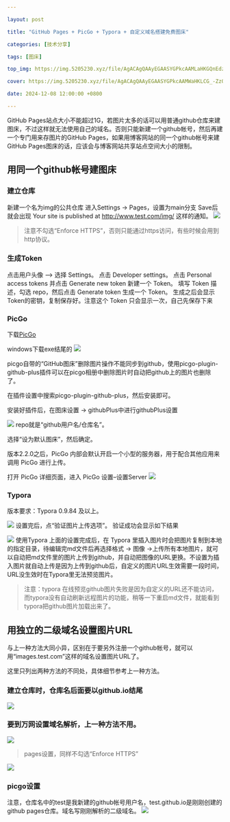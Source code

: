 ```yaml
---

layout: post

title: "GitHub Pages + PicGo + Typora + 自定义域名搭建免费图床"

categories: [技术分享]

tags: [图床]

top_img: https://img.5205230.xyz/file/AgACAgQAAyEGAASYGPkcAAMLaHKGQnEdzUoCwmS7VI0fP-nhRpEAAuHIMRtUkphTDSq-gyQLT_EBAAMCAAN5AAM2BA.png

cover: https://img.5205230.xyz/file/AgACAgQAAyEGAASYGPkcAAMWaHKLCG_-ZzQMW-c8dko5wzwqkaIAAvLIMRtUkphTOYX1S5okVTkBAAMCAAN3AAM2BA.png

date: 2024-12-08 12:00:00 +0800

---
```



GitHub Pages站点大小不能超过1G，若图片太多的话可以用普通github仓库来建图床，不过这样就无法使用自己的域名。否则只能新建一个github帐号，然后再建一个专门用来存图片的GitHub Pages，如果用博客网站的同一个github帐号来建GitHub Pages图床的话，应该会与博客网站共享站点空间大小的限制。

## 用同一个github帐号建图床

### 建立仓库

新建一个名为img的公共仓库
进入Settings -> Pages，设置为main分支
Save后就会出现 Your site is published at http://www.test.com/img/ 这样的通知。
![](https://img.5205230.xyz/file/AgACAgQAAyEGAASYGPkcAAMLaHKGQnEdzUoCwmS7VI0fP-nhRpEAAuHIMRtUkphTDSq-gyQLT_EBAAMCAAN5AAM2BA.png) 

> 注意不勾选“Enforce HTTPS”，否则只能通过https访问，有些时候会用到http协议。


### 生成Token

点击用户头像 –> 选择 Settings。
点击 Developer settings。
点击 Personal access tokens 并点击 Generate new token 新建一个 Token。
填写 Token 描述，勾选 repo，然后点击 Generate token 生成一个 Token。
生成之后会显示Token的密钥，复制保存好。注意这个 Token 只会显示一次，自己先保存下来


### PicGo

下载[PicGo](https://github.com/Molunerfinn/PicGo/releases)

windows下载exe结尾的
![](https://img.5205230.xyz/file/AgACAgQAAyEGAASYGPkcAAMMaHKGypvSKbR7FumMDrR8Tt4TQYUAAuPIMRtUkphTdMEb3z-Wgf8BAAMCAAN5AAM2BA.png) 

picgo自带的“GitHub图床”删除图片操作不能同步到github，使用picgo-plugin-github-plus插件可以在picgo相册中删除图片时自动把github上的图片也删除了。

在插件设置中搜索picgo-plugin-github-plus，然后安装即可。

安装好插件后，在图床设置 -> githubPlus中进行githubPlus设置

![](https://img.5205230.xyz/file/AgACAgQAAyEGAASYGPkcAAMNaHKG6020j9lnA8Fehi0fICzG39AAAuTIMRtUkphTBKDtRoio6lkBAAMCAAN5AAM2BA.png) 
repo就是“github用户名/仓库名”。

选择“设为默认图床”，然后确定。

版本2.2.0之后，PicGo 内部会默认开启一个小型的服务器，用于配合其他应用来调用 PicGo 进行上传。

打开 PicGo 详细页面，进入 PicGo 设置–设置Server
![](https://img.5205230.xyz/file/AgACAgQAAyEGAASYGPkcAAMOaHKHAjS4GZ2bcipmT8mOAyw51LsAAuXIMRtUkphTsnj18TeAx-0BAAMCAAN5AAM2BA.png) 

### Typora

版本要求：Typora 0.9.84 及以上。

![](https://img.5205230.xyz/file/AgACAgQAAyEGAASYGPkcAAMPaHKIB87QKIKEJK54GgHCIE3B0xAAAubIMRtUkphTpc49LY5rRxwBAAMCAAN5AAM2BA.png) 
设置完后，点“验证图片上传选项”。
验证成功会显示如下结果

![](https://img.5205230.xyz/file/AgACAgQAAyEGAASYGPkcAAMQaHKIJgSPfAViVAzsrpla-zCVgj0AAufIMRtUkphTffb684CDUmIBAAMCAAN5AAM2BA.png) 
使用Typora
上面的设置完成后，在 Typora 里插入图片时会把图片复制到本地的指定目录，待编辑完md文件后再选择格式 -> 图像 ->上传所有本地图片，就可以自动把md文件里的图片上传到github，并自动把图像的URL更换。不设置为插入图片就自动上传是因为上传到github后，自定义的图片URL生效需要一段时间，URL没生效时在Typora里无法预览图片。

> 注意：typora 在线预览github图片失败是因为自定义的URL还不能访问，而typora没有自动刷新远程图片的功能，稍等一下重启md文件，就能看到typora把github图片加载出来了。



## 用独立的二级域名设置图片URL

与上一种方法大同小异，区别在于要另外注册一个github帐号，就可以用“images.test.com”这样的域名设置图片URL了。

这里只列出两种方法的不同处，具体细节参考上一种方法。

### 建立仓库时，仓库名后面要以github.io结尾
![](https://img.5205230.xyz/file/AgACAgQAAyEGAASYGPkcAAMRaHKIRI9piKA87lCx15gQ_pyfxFYAAujIMRtUkphTgaCrc9Kp-GwBAAMCAAN5AAM2BA.png) 
### 要到万网设置域名解析，上一种方法不用。
![](https://img.5205230.xyz/file/AgACAgQAAyEGAASYGPkcAAMSaHKIbyfAU_Cw6b9UstT4xLLzf7IAAunIMRtUkphTFDZX-2HdBukBAAMCAAN5AAM2BA.png) 

> pages设置，同样不勾选“Enforce HTTPS”

![](https://img.5205230.xyz/file/AgACAgQAAyEGAASYGPkcAAMTaHKIjh-SL-7nTOChA90YZIYjRw0AAurIMRtUkphTzNgaStqTQQwBAAMCAAN5AAM2BA.png)

### picgo设置

注意，仓库名中的test是我新建的github帐号用户名，test.github.io是刚刚创建的github pages仓库。域名写刚刚解析的二级域名。
![](https://img.5205230.xyz/file/AgACAgQAAyEGAASYGPkcAAMUaHKIxv_cf91LeeIXo44SEI7C6F4AAuzIMRtUkphTyuDkNOeR3DoBAAMCAAN5AAM2BA.png) 
